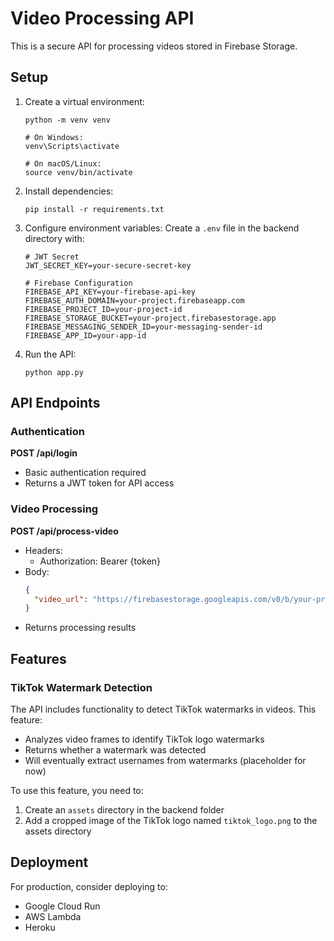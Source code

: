 # Video Processing API

This is a secure API for processing videos stored in Firebase Storage.

## Setup

1. Create a virtual environment:
   ```
   python -m venv venv
   
   # On Windows:
   venv\Scripts\activate
   
   # On macOS/Linux:
   source venv/bin/activate
   ```

2. Install dependencies:
   ```
   pip install -r requirements.txt
   ```

3. Configure environment variables:
   Create a `.env` file in the backend directory with:
   ```
   # JWT Secret
   JWT_SECRET_KEY=your-secure-secret-key
   
   # Firebase Configuration
   FIREBASE_API_KEY=your-firebase-api-key
   FIREBASE_AUTH_DOMAIN=your-project.firebaseapp.com
   FIREBASE_PROJECT_ID=your-project-id
   FIREBASE_STORAGE_BUCKET=your-project.firebasestorage.app
   FIREBASE_MESSAGING_SENDER_ID=your-messaging-sender-id
   FIREBASE_APP_ID=your-app-id
   ```

4. Run the API:
   ```
   python app.py
   ```

## API Endpoints

### Authentication

**POST /api/login**
- Basic authentication required
- Returns a JWT token for API access

### Video Processing

**POST /api/process-video**
- Headers: 
  - Authorization: Bearer {token}
- Body:
  ```json
  {
    "video_url": "https://firebasestorage.googleapis.com/v0/b/your-project.appspot.com/o/videos%2Fsample.mp4?alt=media&token=your-token"
  }
  ```
- Returns processing results

## Features

### TikTok Watermark Detection

The API includes functionality to detect TikTok watermarks in videos. This feature:

- Analyzes video frames to identify TikTok logo watermarks
- Returns whether a watermark was detected
- Will eventually extract usernames from watermarks (placeholder for now)

To use this feature, you need to:

1. Create an `assets` directory in the backend folder
2. Add a cropped image of the TikTok logo named `tiktok_logo.png` to the assets directory

## Deployment

For production, consider deploying to:
- Google Cloud Run
- AWS Lambda
- Heroku 